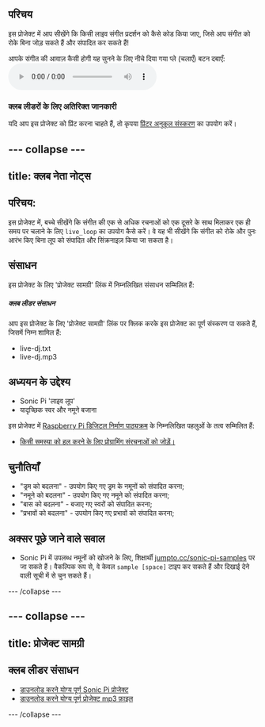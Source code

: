## परिचय

इस प्रोजेक्ट में आप सीखेंगे कि किसी लाइव संगीत प्रदर्शन को कैसे कोड किया जाए, जिसे आप संगीत को रोके बिना जोड़ सकते हैं और संपादित कर सकते हैं!

<div id="audio-preview" class="pdf-hidden">
  आपके संगीत की आवाज़ कैसी होगी यह सुनने के लिए नीचे दिया गया प्ले (चलाएँ) बटन दबाएँ: <audio controls preload> <source src="resources/live-dj.mp3" type="audio/mpeg"> आपका ब्राउज़र <code>audio</code> तत्व का समर्थन नहीं करता है। </audio>
</div>

### क्लब लीडरों के लिए अतिरिक्त जानकारी

यदि आप इस प्रोजेक्ट को प्रिंट करना चाहते हैं, तो कृपया [प्रिंटर अनुकूल संस्करण](https://projects.raspberrypi.org/en/projects/live-dj/print) का उपयोग करें।

## \--- collapse \---

## title: क्लब नेता नोट्स

## परिचय:

इस प्रोजेक्ट में, बच्चे सीखेंगे कि संगीत की एक से अधिक रचनाओं को एक दूसरे के साथ मिलाकर एक ही समय पर चलाने के लिए `live_loop` का उपयोग कैसे करें। वे यह भी सीखेंगे कि संगीत को रोके और पुनः आरंभ किए बिना लूप को संपादित और सिंक्रनाइज़ किया जा सकता है।

## संसाधन

इस प्रोजेक्ट के लिए 'प्रोजेक्ट सामग्री' लिंक में निम्नलिखित संसाधन सम्मिलित हैं:

##### क्लब लीडर संसाधन

आप इस प्रोजेक्ट के लिए 'प्रोजेक्ट सामग्री' लिंक पर क्लिक करके इस प्रोजेक्ट का पूर्ण संस्करण पा सकते हैं, जिसमें निम्न शामिल हैं:

* live-dj.txt
* live-dj.mp3

## अध्ययन के उद्देश्य

* Sonic Pi 'लाइव लूप'
* यादृच्छिक स्वर और नमूने बजाना

इस प्रोजेक्ट में [Raspberry Pi डिजिटल निर्माण पाठ्यक्रम](http://rpf.io/curriculum) के निम्नलिखित पहलुओं के तत्व सम्मिलित हैं:

* [किसी समस्या को हल करने के लिए प्रोग्रामिंग संरचनाओं को जोड़ें।](https://www.raspberrypi.org/curriculum/programming/builder)

## चुनौतियाँ

* "ड्रम को बदलना" - उपयोग किए गए ड्रम के नमूनों को संपादित करना;
* "नमूने को बदलना" - उपयोग किए गए नमूने को संपादित करना;
* "बास को बदलना" - बजाए गए स्वरों को संपादित करना;
* "प्रभावों को बदलना" - उपयोग किए गए प्रभावों को संपादित करना;

## अक्सर पूछे जाने वाले सवाल

* Sonic Pi में उपलब्ध नमूनों को खोजने के लिए, शिक्षार्थी [jumpto.cc/sonic-pi-samples](http://jumpto.cc/sonic-pi-samples) पर जा सकते हैं। वैकल्पिक रूप से, वे केवल `sample [space]` टाइप कर सकते हैं और दिखाई देने वाली सूची में से चुन सकते हैं।

\--- /collapse \---

## \--- collapse \---

## title: प्रोजेक्ट सामग्री

## क्लब लीडर संसाधन

* [डाउनलोड करने योग्य पूर्ण Sonic Pi प्रोजेक्ट](resources/live-dj.txt)
* [डाउनलोड करने योग्य पूर्ण प्रोजेक्ट mp3 फ़ाइल](resources/live-dj.mp3)

\--- /collapse \---